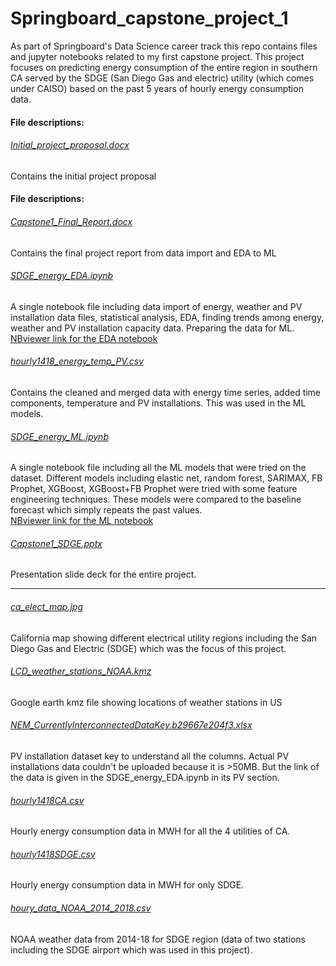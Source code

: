 # Springboard_capstone_project_1
As part of Springboard's Data Science career track this repo contains files and jupyter notebooks related to my first
capstone project. This project focuses on predicting energy consumption of the entire region in southern CA served by the SDGE (San Diego Gas and electric) utility (which comes under CAISO) based on the past 5 years of hourly energy consumption data. 

#### File descriptions:
###### [Initial_project_proposal.docx](https://github.com/pratha19/Springboard_capstone_project_1/blob/master/Initial_project_proposal.docx)
Contains the initial project proposal 

#### File descriptions:
###### [Capstone1_Final_Report.docx](https://github.com/pratha19/Springboard_capstone_project_1/blob/master/Capstone1_Final_Report.docx)
Contains the final project report from data import and EDA to ML

###### [SDGE_energy_EDA.ipynb](https://github.com/pratha19/Springboard_capstone_project_1/blob/master/SDGE_energy_EDA.ipynb)
A single notebook file including data import of energy, weather and PV installation data files, statistical analysis, EDA, finding trends among energy, weather and PV installation capacity data. Preparing the data for ML.  
[NBviewer link for the EDA notebook](https://nbviewer.jupyter.org/github/pratha19/Springboard_capstone_project_1/blob/master/SDGE_energy_EDA.ipynb#4)

###### [hourly1418_energy_temp_PV.csv](https://github.com/pratha19/Springboard_capstone_project_1/blob/master/hourly1418_energy_temp_PV.csv)
Contains the cleaned and merged data with energy time series, added time components, temperature and PV installations. This was used in the ML models.

###### [SDGE_energy_ML.ipynb](https://github.com/pratha19/Springboard_capstone_project_1/blob/master/SDGE_energy_ML.ipynb)
A single notebook file including all the ML models that were tried on the dataset. Different models including elastic net, random forest, SARIMAX, FB Prophet, XGBoost, XGBoost+FB Prophet were tried with some feature engineering techniques. These models were compared to the baseline forecast which simply repeats the past values.   
[NBviewer link for the ML notebook](https://nbviewer.jupyter.org/github/pratha19/Springboard_capstone_project_1/blob/master/SDGE_energy_ML.ipynb#8)

###### [Capstone1_SDGE.pptx](https://github.com/pratha19/Springboard_capstone_project_1/blob/master/Capstone1_SDGE.pptx)
Presentation slide deck for the entire project.
________________________________________________
###### [ca_elect_map.jpg](https://github.com/pratha19/Springboard_capstone_project_1/blob/master/ca_elect_map.jpg)
California map showing different electrical utility regions including the San Diego Gas and Electric (SDGE) which was the focus of this project.

###### [LCD_weather_stations_NOAA.kmz](https://github.com/pratha19/Springboard_capstone_project_1/blob/master/LCD_weather_stations_NOAA.kmz)
Google earth kmz file showing locations of weather stations in US

###### [NEM_CurrentlyInterconnectedDataKey.b29667e204f3.xlsx](https://github.com/pratha19/Springboard_capstone_project_1/blob/master/NEM_CurrentlyInterconnectedDataKey.b29667e204f3.xlsx)
PV installation dataset key to understand all the columns. Actual PV installations data couldn't be uploaded because it is >50MB. But the link of the data is given in the SDGE_energy_EDA.ipynb in its PV section. 

###### [hourly1418CA.csv](https://github.com/pratha19/Springboard_capstone_project_1/blob/master/hourly1418CA.csv)
Hourly energy consumption data in MWH for all the 4 utilities of CA. 

###### [hourly1418SDGE.csv](https://github.com/pratha19/Springboard_capstone_project_1/blob/master/hourly1418SDGE.csv)
Hourly energy consumption data in MWH for only SDGE.

###### [houry_data_NOAA_2014_2018.csv](https://github.com/pratha19/Springboard_capstone_project_1/blob/master/houry_data_NOAA_2014_2018.csv)
NOAA weather data from 2014-18 for SDGE region (data of two stations including the SDGE airport which was used in this project). 
